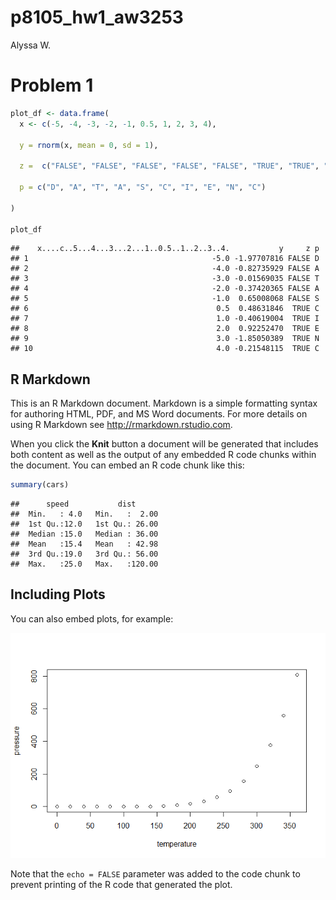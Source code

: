 p8105\_hw1\_aw3253
================
Alyssa W.

# Problem 1

``` r
plot_df <- data.frame(
  x <- c(-5, -4, -3, -2, -1, 0.5, 1, 2, 3, 4),
  
  y = rnorm(x, mean = 0, sd = 1),
  
  z =  c("FALSE", "FALSE", "FALSE", "FALSE", "FALSE", "TRUE", "TRUE", "TRUE", "TRUE", "TRUE"),
  
  p = c("D", "A", "T", "A", "S", "C", "I", "E", "N", "C")
  
)

plot_df
```

    ##    x....c..5...4...3...2...1..0.5..1..2..3..4.           y     z p
    ## 1                                         -5.0 -1.97707816 FALSE D
    ## 2                                         -4.0 -0.82735929 FALSE A
    ## 3                                         -3.0 -0.01569035 FALSE T
    ## 4                                         -2.0 -0.37420365 FALSE A
    ## 5                                         -1.0  0.65008068 FALSE S
    ## 6                                          0.5  0.48631846  TRUE C
    ## 7                                          1.0 -0.40619004  TRUE I
    ## 8                                          2.0  0.92252470  TRUE E
    ## 9                                          3.0 -1.85050389  TRUE N
    ## 10                                         4.0 -0.21548115  TRUE C

## R Markdown

This is an R Markdown document. Markdown is a simple formatting syntax
for authoring HTML, PDF, and MS Word documents. For more details on
using R Markdown see <http://rmarkdown.rstudio.com>.

When you click the **Knit** button a document will be generated that
includes both content as well as the output of any embedded R code
chunks within the document. You can embed an R code chunk like this:

``` r
summary(cars)
```

    ##      speed           dist       
    ##  Min.   : 4.0   Min.   :  2.00  
    ##  1st Qu.:12.0   1st Qu.: 26.00  
    ##  Median :15.0   Median : 36.00  
    ##  Mean   :15.4   Mean   : 42.98  
    ##  3rd Qu.:19.0   3rd Qu.: 56.00  
    ##  Max.   :25.0   Max.   :120.00

## Including Plots

You can also embed plots, for example:

![](p8105_hw1_aw3253_files/figure-gfm/pressure-1.png)<!-- -->

Note that the `echo = FALSE` parameter was added to the code chunk to
prevent printing of the R code that generated the plot.
